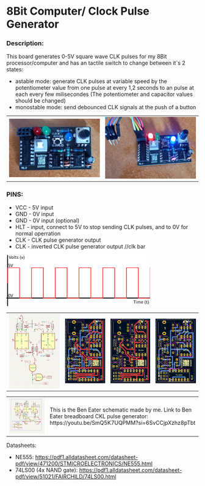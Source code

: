 # 8Bit Computer/ Clock Pulse Generator

### Description:
This board generates 0-5V square wave CLK pulses for my 8Bit processor/computer and has an tactile switch to change between it\`s 2 states:
- astable mode: generate CLK pulses at variable speed by the potentiometer value from one pulse at every 1,2 seconds to an pulse at each every few milisecondes (The potentiometer and capacitor values should be changed)
- monostable mode: send debounced CLK signals at the push of a button

<table>
  <tr>
    <td><img src=https://github.com/Tonikiller10000/8BitProcessor/blob/main/ClkPulseGenerator/ComputerClk_Pictures/p2.jpg/></td>
    <td><img src=https://github.com/Tonikiller10000/8BitProcessor/blob/main/ClkPulseGenerator/ComputerClk_Pictures/p1.jpg/></td>
  </tr>
 </table>

### PINS:
- VCC - 5V input
- GND - 0V input
- GND - 0V input (optional)
- HLT - input, connect to 5V to stop sending CLK pulses, and to 0V for normal operration
- CLK - CLK pulse generator output
- CLK - inverted CLK pulse generator output   //clk bar

<img src=https://github.com/Tonikiller10000/8BitProcessor/blob/main/ClkPulseGenerator/ComputerClk_Pictures/d1.png/>

<table>
  <tr>
    <td><img src=https://github.com/Tonikiller10000/8BitProcessor/blob/main/ClkPulseGenerator/ComputerClk_Pictures/s1.png/></td>
    <td><img src=https://github.com/Tonikiller10000/8BitProcessor/blob/main/ClkPulseGenerator/ComputerClk_Pictures/s2.png/></td>
    <td><img src=https://github.com/Tonikiller10000/8BitProcessor/blob/main/ClkPulseGenerator/ComputerClk_Pictures/s3.png/></td>
    <td><img src=https://github.com/Tonikiller10000/8BitProcessor/blob/main/ClkPulseGenerator/ComputerClk_Pictures/s4.png/></td>
  </tr>
 </table>

<table>
  <tr>
    <td><img src=https://github.com/Tonikiller10000/8BitProcessor/blob/main/ClkPulseGenerator/ComputerClk_Pictures/s.png /></td>
    <td>
        This is the Ben Eater schematic made by me.
        Link to Ben Eater breadboard CKL pulse generator:
         https://youtu.be/SmQ5K7UQPMM?si=6SvCCjpXzhz8pTbt
    </td wdiht=60%>
  </tr>
 </table>


Datasheets:
- NE555: https://pdf1.alldatasheet.com/datasheet-pdf/view/471200/STMICROELECTRONICS/NE555.html
- 74LS00 (4x NAND gate): https://pdf1.alldatasheet.com/datasheet-pdf/view/51021/FAIRCHILD/74LS00.html 



